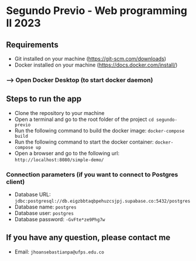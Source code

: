 # Segundo Previo - Web programming II 2023

## Requirements
- Git installed on your machine (https://git-scm.com/downloads)
- Docker installed on your machine (https://docs.docker.com/install/)

### --> Open Docker Desktop (to start docker daemon)

## Steps to run the app
- Clone the repository to your machine
- Open a terminal and go to the root folder of the project `cd segundo-previo`
- Run the following command to build the docker image: `docker-compose build`
- Run the following command to start the docker container: `docker-compose up`
- Open a browser and go to the following url: `http://localhost:8080/simple-demo/`

### Connection parameters (if you want to connect to Postgres client)
- Database URL: `jdbc:postgresql://db.eigzbbtaqbpehuzcsjpj.supabase.co:5432/postgres`
- Database name: `postgres`
- Database user: `postgres`
- Database password: `-GvFte*ze9Phg7w`

## If you have any question, please contact me
- Email: `jhoansebastianpa@ufps.edu.co`
